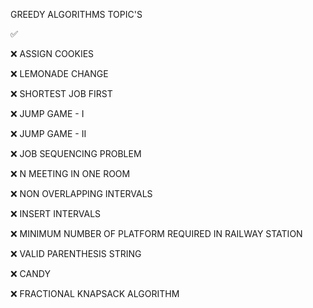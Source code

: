  GREEDY ALGORITHMS TOPIC'S


✅

❌   ASSIGN COOKIES                    

❌   LEMONADE CHANGE

❌   SHORTEST JOB FIRST

❌   JUMP GAME - I 

❌   JUMP GAME - II

❌   JOB SEQUENCING PROBLEM

❌   N MEETING IN ONE ROOM

❌   NON OVERLAPPING INTERVALS

❌   INSERT INTERVALS

❌   MINIMUM NUMBER OF PLATFORM REQUIRED IN RAILWAY STATION

❌   VALID PARENTHESIS STRING

❌   CANDY

❌   FRACTIONAL KNAPSACK ALGORITHM

